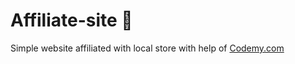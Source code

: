 # Affiliate-site :money_mouth_face:                                                                                                           
Simple website affiliated with local store
 with help of <a href="http://johnelder.com/">Codemy.com</a>
